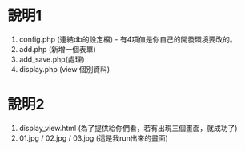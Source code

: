# 說明1
1. config.php (連結db的設定檔) - 有4項值是你自己的開發環境要改的。
2. add.php (新增一個表單) 
3. add_save.php(處理)
4. display.php (view 個別資料)

# 說明2
1. display_view.html (為了提供給你們看，若有出現三個畫面，就成功了)
2. 01.jpg / 02.jpg / 03.jpg (這是我run出來的畫面)
